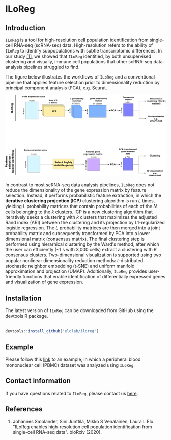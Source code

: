 # ILoReg

## Introduction



`ILoReg` is a tool for high-resolution cell population identification from single-cell RNA-seq (scRNA-seq) data. High-resolution refers to the ability of `ILoReg` to identify subpopulations with subtle transcriptomic differences. In our study [[1]](https://www.biorxiv.org/), we showed that `ILoReg` identitied, by both unsupervised clustering and visually, immune cell populations that other scRNA-seq data analysis pipelines struggled to find.

The figure below illustrates the workflows of `ILoReg` and a conventional pipeline that applies feature selection prior to dimensionality reduction by principal component analysis (PCA), e.g. Seurat.

![*Figure: Analysis workflows of ILoReg and a feature-selection based approach*](vignettes/figure.png)



In contrast to most scRNA-seq data analysis pipelines, `ILoReg` does not reduce the dimensionality of the gene expression matrix by feature selection. Instead, it performs probabilistic feature extraction, in which the **iterative clustering projection (ICP)** clustering algorithm is run *L* times, yielding *L* probability matrices that contain probabilities of each of the *N* cells belonging to the *k* clusters. ICP is a new clustering algorithm that iteratively seeks a clustering with *k* clusters that maximizes the adjusted Rand index (ARI) between the clustering and its projection by L1-regularized logistic regression. The *L* probability matrices are then merged into a joint probability matrix and subsequently transformed by PCA into a lower dimensional matrix (consensus matrix). The final clustering step is performed using hierarhical clustering by the Ward's method, after which the user can efficiently (~1 s with 3,000 cells) extract a clustering with *K* consensus clusters. Two-dimensional visualization is supported using two popular nonlinear dimensionality reduction methods: *t*-distributed stochastic neighbor embedding (t-SNE) and uniform manifold approximation and projection (UMAP). Additionally, `ILoReg` provides user-friendly functions that enable identification of differentially expressed genes and visualization of gene expression.

## Installation

The latest version of `ILoReg` can be downloaded from GitHub using the devtools R package.

```R

devtools::install_github("elolab/iloreg")

```

## Example

Please follow this [link](https://github.com/elolab/iloreg/tree/master/examples) to an example, in which a peripheral blood mononuclear cell (PBMC) dataset was analyzed using `ILoReg`.

## Contact information

If you have questions related to `ILoReg`, please contact us [here](https://github.com/elolab/iloreg/issues). 

## References

1. Johannes Smolander, Sini Junttila, Mikko S Venäläinen, Laura L Elo. "ILoReg enables high-resolution cell population identification from single-cell RNA-seq data". bioRxiv (2020).
